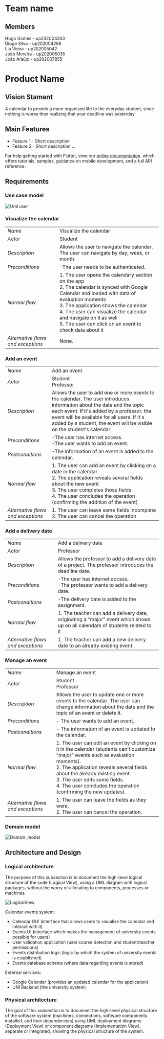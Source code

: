 
# Team name

## Members

Hugo Gomes - up202004343 <br />
Diogo Silva - up202004288 <br />
Lia Vieira - up202005042 <br />
João Moreira - up202005035 <br />
João Araújo - up202007855 <br />

# Product Name

## Vision Stament
A calendar to provide a more organized life to the everyday student, since nothing is worse than realizing that your deadline was yesterday.

## Main Features
 - Feature 1 - Short description
 - Feature 2 - Short description
...

For help getting started with Flutter, view our
[online documentation](https://flutter.dev/docs), which offers tutorials,
samples, guidance on mobile development, and a full API reference.

## Requirements

### Use case model 
![Uml user](https://user-images.githubusercontent.com/80840030/160202981-940749f1-6fd2-47bc-a2e5-e474b5e46238.jpeg)

###  Visualize the calendar

|||
| --- | --- |
| *Name* | Visualize the calendar |
| *Actor* | Student | 
| *Description* | Allows the user to navigate the calendar. The user can navigate by day, week, or month. |
| *Preconditions* | -The user needs to be authenticated.<br> |
| *Normal flow* | 1. The user opens the calendary section on the app <br> 2. The calendar is synced with Google Calendar and loaded with data of evaluation moments <br> 3. The application shows the calendar <br> 4. The user can visualize the calendar and navigate on it as well <br> 5. The user can click on an event to check data about it |
| *Alternative flows and exceptions* | None. |


### Add an event

|||
| --- | --- |
| *Name* | Add an event |
| *Actor* |  Student <br> Professor | 
| *Description* | Allows the user to add one or more events to the calendar. The user introduces information  about the date and the topic each event. If it's added by a professor, the event will be available for all users. If it's added by a student, the event will be visible on the student's calendar. |
| *Preconditions* | -The user has internet access. <br> -The user wants to add an event. |
| *Postconditions* | -The information of an event is added to the calendar. |
| *Normal flow* | 1. The user can add an event by clicking on a date in the calendar <br> 2. The application reveals several fields about the new event <br> 3. The user completes those fields <br> 4. The user concludes the operation (confirming the addition of the event) |
| *Alternative flows and exceptions* | 1. The user can leave some fields incomplete <br> 2. The user can cancel the operation |


### Add a delivery date

|||
| --- | --- |
| *Name* | Add a delivery date |
| *Actor* | Professor | 
| *Description* | Allows the professor to add a delivery date of a project. The professor introduces the deadline date. |
| *Preconditions* | -The user has internet access. <br> -The professor wants to add a delivery date. |
| *Postconditions* | -The delivery date is added to the assignment. |
| *Normal flow* | 1. The teacher can add a delivery date, originating a "major" event which shows up on all calendars of students related to it. |
| *Alternative flows and exceptions* | 1. The teacher can add a new delivery date to an already existing event. |


### Manage an event

|||
| --- | --- |
| *Name* | Manage an event |
| *Actor* | Student <br> Professor | 
| *Description* | Allows the user to update one or more events to the calendar. The user can change information about the date and the topic of an event or delete it.  |
| *Preconditions* | - The user wants to add an event. |
| *Postconditions* | - The information of an event is updated to the calendar. |
| *Normal flow* | 1. The user can edit an event by clicking on it in the calendar (students can't customize "major" events such as evaluation moments). <br> 2. The application reveals several fields about the already existing event. <br> 3. The user edits some fields. <br> 4. The user concludes the operation (confirming the new updates). |
| *Alternative flows and exceptions* | 1. The user can leave the fields as they were. <br> 2. The user can cancel the operation. |


### Domain model

![Domain_model](https://user-images.githubusercontent.com/80840030/161306659-ce1ba5a3-a912-44be-87ab-98306f4b1d6c.png)

## Architecture and Design

### Logical architecture
The purpose of this subsection is to document the high-level logical structure of the code (Logical View), using a UML diagram with logical packages, without the worry of allocating to components, processes or machines.

![LogicalView](https://user-images.githubusercontent.com/82061138/162985591-05b893dd-1cc4-4c76-9aa9-374150ac9d9b.png)

Calendar events system:
- Calendar GUI (interface that allows users to visualize the calendar and interact with it)
- Events UI (interface which makes the management of university events possible for users)
- User validation application (user course detection and student/teacher permissions)
- Events distribution logic (logic by which the system of university events is established)
- Events database schema (where data regarding events is stored)

External services:
- Google Calendar (provides an updated calendar for the application)
- UNI Backend (the university system)

### Physical architecture
The goal of this subsection is to document the high-level physical structure of the software system (machines, connections, software components installed, and their dependencies) using UML deployment diagrams (Deployment View) or component diagrams (Implementation View), separate or integrated, showing the physical structure of the system.

